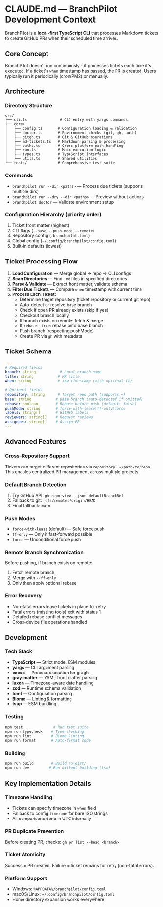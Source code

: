 # CLAUDE.md — BranchPilot Development Context

BranchPilot is a **local-first TypeScript CLI** that processes Markdown tickets to create GitHub PRs when their scheduled time arrives.

## Core Concept
BranchPilot doesn't run continuously - it processes tickets each time it's executed. If a ticket's `when` timestamp has passed, the PR is created. Users typically run it periodically (cron/PM2) or manually.

## Architecture

### Directory Structure
```
src/
├── cli.ts               # CLI entry with yargs commands
├── core/
│   ├── config.ts       # Configuration loading & validation
│   ├── doctor.ts       # Environment checks (git, gh, auth)
│   ├── gitgh.ts        # Git & GitHub operations
│   ├── md-tickets.ts   # Markdown parsing & processing
│   ├── paths.ts        # Cross-platform path handling
│   ├── run.ts          # Main execution logic
│   ├── types.ts        # TypeScript interfaces
│   └── utils.ts        # Shared utilities
└── tests/              # Comprehensive test suite
```

### Commands
- `branchpilot run --dir <paths>` — Process due tickets (supports multiple dirs)
- `branchpilot run --dry --dir <paths>` — Preview without actions
- `branchpilot doctor` — Validate environment setup

### Configuration Hierarchy (priority order)
1. Ticket front matter (highest)
2. CLI flags (`--base`, `--push-mode`, `--remote`)
3. Repository config (`.branchpilot.toml`)
4. Global config (`~/.config/branchpilot/config.toml`)
5. Built-in defaults (lowest)

## Ticket Processing Flow

1. **Load Configuration** — Merge global → repo → CLI configs
2. **Scan Directories** — Find `.md` files in specified directories
3. **Parse & Validate** — Extract front matter, validate schema
4. **Filter Due Tickets** — Compare `when` timestamp with current time
5. **Process Each Ticket:**
   - Determine target repository (ticket.repository or current git repo)
   - Auto-detect or resolve base branch
   - Check if open PR already exists (skip if yes)
   - Checkout branch locally
   - If branch exists on remote: fetch & merge
   - If `rebase: true`: rebase onto base branch
   - Push branch (respecting pushMode)
   - Create PR via `gh` with metadata

## Ticket Schema
```yaml
---
# Required fields
branch: string           # Local branch name
title: string           # PR title
when: string            # ISO timestamp (with optional TZ)

# Optional fields
repository: string      # Target repo path (supports ~)
base: string           # Base branch (auto-detected if omitted)
rebase: boolean        # Rebase before push (default: false)
pushMode: string       # force-with-lease|ff-only|force
labels: string[]       # GitHub labels
reviewers: string[]    # Request reviews
assignees: string[]    # Assign PR
---
```

## Advanced Features

### Cross-Repository Support
Tickets can target different repositories via `repository: ~/path/to/repo`. This enables centralized PR management across multiple projects.

### Default Branch Detection
1. Try GitHub API: `gh repo view --json defaultBranchRef`
2. Fallback to git: `refs/remotes/origin/HEAD`
3. Final fallback: `main`

### Push Modes
- `force-with-lease` (default) — Safe force push
- `ff-only` — Only if fast-forward possible
- `force` — Unconditional force push

### Remote Branch Synchronization
Before pushing, if branch exists on remote:
1. Fetch remote branch
2. Merge with `--ff-only`
3. Only then apply optional rebase

### Error Recovery
- Non-fatal errors leave tickets in place for retry
- Fatal errors (missing tools) exit with status 1
- Detailed rebase conflict messages
- Cross-device file operations handled

## Development

### Tech Stack
- **TypeScript** — Strict mode, ESM modules
- **yargs** — CLI argument parsing
- **execa** — Process execution for git/gh
- **gray-matter** — YAML front matter parsing
- **luxon** — Timezone-aware date handling
- **zod** — Runtime schema validation
- **toml** — Configuration parsing
- **Biome** — Linting & formatting
- **tsup** — ESM bundling

### Testing
```bash
npm test              # Run test suite
npm run typecheck    # Type checking
npm run lint         # Biome linting
npm run format       # Auto-format code
```

### Building
```bash
npm run build        # Build to dist/
npm run dev         # Run without building (tsx)
```

## Key Implementation Details

### Timezone Handling
- Tickets can specify timezone in `when` field
- Fallback to config `timezone` for bare ISO strings
- All comparisons done in UTC internally

### PR Duplicate Prevention
Before creating PR, checks: `gh pr list --head <branch>`

### Ticket Atomicity
Success = PR created. Failure = ticket remains for retry (non-fatal errors).

### Platform Support
- Windows: `%APPDATA%/branchpilot/config.toml`
- macOS/Linux: `~/.config/branchpilot/config.toml`
- Home directory expansion works everywhere